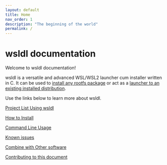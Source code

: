```yaml
---
layout: default
title: Home
nav_order: 1
description: "The beginning of the world"
permalink: /
---
```


# wsldl documentation
Welcome to wsldl documentation!

wsldl is a versatile and advanced WSL/WSL2 launcher cum installer written in C. It can be used to [install any rootfs package](https://github.com/yuk7/wsldl#install-with-any-rootfs) or act as a [launcher to an existing installed distribution](https://github.com/yuk7/wsldl#use-as-a-launcher-for-already-installed-distribution).

Use the links below to learn more about wsldl.

[Project List Using wsldl](Using-wsldl.md)

[How to Install](How-to-Install.md)

[Command Line Usage](Command-Usage.md)

[Known issues](Known-issues.md)

[Combine with Other software](Other-Software/index.md)

[Contributing to this document](CONTRIBUTING.md)